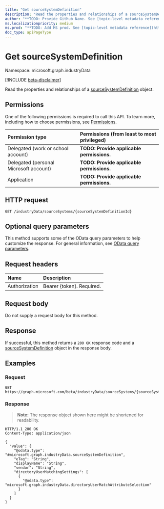 ```yaml
---
title: "Get sourceSystemDefinition"
description: "Read the properties and relationships of a sourceSystemDefinition object."
author: "**TODO: Provide Github Name. See [topic-level metadata reference](https://msgo.azurewebsites.net/add/document/guidelines/metadata.html#topic-level-metadata)**"
ms.localizationpriority: medium
ms.prod: "**TODO: Add MS prod. See [topic-level metadata reference](https://msgo.azurewebsites.net/add/document/guidelines/metadata.html#topic-level-metadata)**"
doc_type: apiPageType
---
```


# Get sourceSystemDefinition
Namespace: microsoft.graph.industryData

[!INCLUDE [beta-disclaimer](../../includes/beta-disclaimer.md)]

Read the properties and relationships of a [sourceSystemDefinition](../resources/industrydata-sourcesystemdefinition.md) object.

## Permissions
One of the following permissions is required to call this API. To learn more, including how to choose permissions, see [Permissions](/graph/permissions-reference).

|Permission type|Permissions (from least to most privileged)|
|:---|:---|
|Delegated (work or school account)|**TODO: Provide applicable permissions.**|
|Delegated (personal Microsoft account)|**TODO: Provide applicable permissions.**|
|Application|**TODO: Provide applicable permissions.**|

## HTTP request

<!-- {
  "blockType": "ignored"
}
-->
``` http
GET /industryData/sourceSystems/{sourceSystemDefinitionId}
```

## Optional query parameters
This method supports some of the OData query parameters to help customize the response. For general information, see [OData query parameters](/graph/query-parameters).

## Request headers
|Name|Description|
|:---|:---|
|Authorization|Bearer {token}. Required.|

## Request body
Do not supply a request body for this method.

## Response

If successful, this method returns a `200 OK` response code and a [sourceSystemDefinition](../resources/industrydata-sourcesystemdefinition.md) object in the response body.

## Examples

### Request
<!-- {
  "blockType": "request",
  "name": "get_sourcesystemdefinition"
}
-->
``` http
GET https://graph.microsoft.com/beta/industryData/sourceSystems/{sourceSystemDefinitionId}
```


### Response
>**Note:** The response object shown here might be shortened for readability.
<!-- {
  "blockType": "response",
  "truncated": true,
  "@odata.type": "microsoft.graph.industryData.sourceSystemDefinition"
}
-->
``` http
HTTP/1.1 200 OK
Content-Type: application/json

{
  "value": {
    "@odata.type": "#microsoft.graph.industryData.sourceSystemDefinition",
    "eTag": "String",
    "displayName": "String",
    "vendor": "String",
    "directoryUserMatchingSettings": [
      {
        "@odata.type": "microsoft.graph.industryData.directoryUserMatchAttributeSelection"
      }
    ]
  }
}
```

